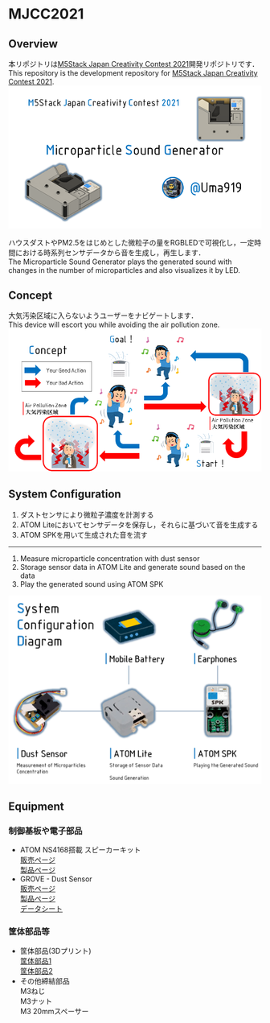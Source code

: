 # MJCC2021
## Overview
本リポジトリは[M5Stack Japan Creativity Contest 2021](https://info.switch-science.com/m5stack-creativity-contest-2021)開発リポジトリです．  
This repository is the development repository for [M5Stack Japan Creativity Contest 2021](https://info.switch-science.com/m5stack-creativity-contest-2021).  
<img src="./doc/slide_1.png" width="640px">  

ハウスダストやPM2.5をはじめとした微粒子の量をRGBLEDで可視化し，一定時間における時系列センサデータから音を生成し，再生します．  
The Microparticle Sound Generator plays the generated sound with changes in the number of microparticles and also visualizes it by LED.  

## Concept
大気汚染区域に入らないようユーザーをナビゲートします．  
This device will escort you while avoiding the air pollution zone.  
<img src="./doc/slide_2.png" width="640px">

## System Configuration
1. ダストセンサにより微粒子濃度を計測する  
2. ATOM Liteにおいてセンサデータを保存し，それらに基づいて音を生成する  
3. ATOM SPKを用いて生成された音を流す  
---
1. Measure microparticle concentration with dust sensor
2. Storage sensor data in ATOM Lite and generate sound based on the data
3. Play the generated sound using ATOM SPK  
<img src="./doc/SystemConfigurationDiagram.png" width="640px">

## Equipment
### 制御基板や電子部品
 * ATOM NS4168搭載 スピーカーキット  
   [販売ページ](https://ssci.to/7092)  
   [製品ページ](https://docs.m5stack.com/en/atom/atom_spk?id=product-features)    
 * GROVE - Dust Sensor  
   [販売ページ](https://ssci.to/3081)  
   [製品ページ](https://wiki.seeedstudio.com/jp/Grove-Dust_Sensor/)  
   [データシート](https://files.seeedstudio.com/wiki/Grove_Dust_Sensor/resource/Grove_-_Dust_sensor.pdf)  
### 筐体部品等
* 筐体部品(3Dプリント)  
  [筐体部品1](./stl/3dp_parts_1.stl)  
  [筐体部品2](./stl/3dp_parts_2.stl) 
* その他締結部品  
  M3ねじ  
  M3ナット  
  M3 20mmスペーサー

